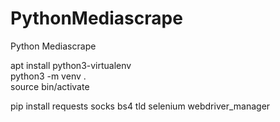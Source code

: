 # PythonMediascrape  
Python Mediascrape  

apt install python3-virtualenv  
python3 -m venv .  
source bin/activate  

pip install requests socks bs4 tld selenium webdriver_manager  
